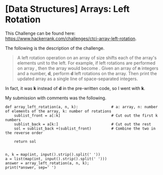 # [Data Structures] Arrays: Left Rotation

This Challenge can be found here: https://www.hackerrank.com/challenges/ctci-array-left-rotation.

The following is the description of the challenge.

>A left rotation operation on an array of size  shifts each of the array's elements  unit to the left. For example, if left rotations are performed on array , then the array would become .
Given an array of **n** integers and a number, **d**, perform **d** left rotations on the array. Then print the updated array as a single line of space-separated integers.

In fact, it was **k** instead of **d** in the pre-written code, so I went with **k**.

My submission with comments was the following.

```
def array_left_rotation(a, n, k):               # a: array, n: number of elements of the array, k: number of rotations
    sublist_front = a[:k]                       # Cut out the first k numbers 
    sublist_back = a[k:]                        # Cut out the rest
    sol = sublist_back +(sublist_front)         # Combine the two in the reverse order

    return sol
    

n, k = map(int, input().strip().split(' '))
a = list(map(int, input().strip().split(' ')))
answer = array_left_rotation(a, n, k);
print(*answer, sep=' ')
```
